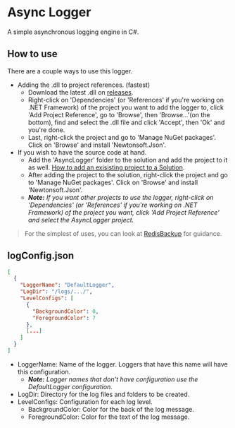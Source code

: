 # Async Logger
 A simple asynchronous logging engine in C#.
 
## How to use
There are a couple ways to use this logger.
* Adding the .dll to project references. (fastest)
  * Download the latest .dll on [releases](https://github.com/Zolmex/async-logger/releases).
  * Right-click on 'Dependencies' (or 'References' if you're working on .NET Framework) of the project you want to add the logger to, click 'Add Project Reference', go to 'Browse', then 'Browse...'(on the bottom), find and select the .dll file and click 'Accept', then 'Ok' and you're done.
  * Last, right-click the project and go to 'Manage NuGet packages'. Click on 'Browse' and install 'Newtonsoft.Json'.
* If you wish to have the source code at hand.
  * Add the 'AsyncLogger' folder to the solution and add the project to it as well. [How to add an exisisting project to a Solution](https://docs.microsoft.com/en-us/sql/ssms/solution/add-an-existing-project-to-a-solution?view=sql-server-ver15).
  * After adding the project to the solution, right-click the project and go to 'Manage NuGet packages'. Click on 'Browse' and install 'Newtonsoft.Json'.
  * _**Note:** If you want other projects to use the logger, right-click on 'Dependencies' (or 'References' if you're working on .NET Framework) of the project you want, click 'Add Project Reference' and select the AsyncLogger project._
> For the simplest of uses, you can look at [RedisBackup](https://github.com/Zolmex/redis-backup) for guidance.

## logConfig.json
```json
[
  {
    "LoggerName": "DefaultLogger",
    "LogDir": "/logs/.../",
    "LevelConfigs": [
      {
        "BackgroundColor": 0,
        "ForegroundColor": 7
      },
      [...]
    ]
  }
]
```
* LoggerName: Name of the logger. Loggers that have this name will have this configuration.
  * _**Note:** Logger names that don't have configuration use the DefaultLogger configuration._
* LogDir: Directory for the log files and folders to be created.
* LevelConfigs: Configuration for each log level.
  * BackgroundColor: Color for the back of the log message.
  * ForegroundColor: Color for the text of the log message.
